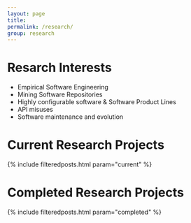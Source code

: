 ```yaml
---
layout: page
title:
permalink: /research/
group: research
---
```


# Resarch Interests #

* Empirical Software Engineering
* Mining Software Repositories
* Highly configurable software & Software Product Lines
* API misuses
* Software maintenance and evolution

# Current Research Projects #

{% include filteredposts.html param="current" %}


# Completed Research Projects #

{% include filteredposts.html param="completed" %}

